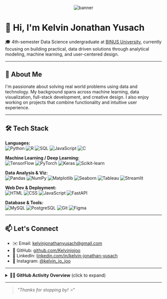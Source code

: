 <p align="center">
  <img src="https://pbs.twimg.com/media/GOvWOyKW0AEcpOi.jpg:large" alt="banner" />
</p>


# 👋 Hi, I'm Kelvin Jonathan Yusach

🎓 4th-semester Data Science undergraduate at [BINUS University](https://binus.ac.id/), currently focusing on building practical, data driven solutions through analytical modeling, machine learning, and user-centered design.

---

## 🧠 About Me

I'm passionate about solving real world problems using data and technology. My background spans across machine learning, data visualization, full-stack development, and creative design. I also enjoy working on projects that combine functionality and intuitive user experience.

---

## 🛠 Tech Stack

**Languages:**  
![Python](https://img.shields.io/badge/Python-3670A0?style=for-the-badge&logo=python&logoColor=white)
![R](https://img.shields.io/badge/R-276DC3?style=for-the-badge&logo=r&logoColor=white)
![SQL](https://img.shields.io/badge/SQL-003B57?style=for-the-badge&logo=mysql&logoColor=white)
![JavaScript](https://img.shields.io/badge/JavaScript-F7DF1E?style=for-the-badge&logo=javascript&logoColor=black)
![C](https://img.shields.io/badge/C-00599C?style=for-the-badge&logo=c&logoColor=white)

**Machine Learning / Deep Learning:**  
![TensorFlow](https://img.shields.io/badge/TensorFlow-FF6F00?style=for-the-badge&logo=tensorflow&logoColor=white)
![PyTorch](https://img.shields.io/badge/PyTorch-EE4C2C?style=for-the-badge&logo=pytorch&logoColor=white)
![Keras](https://img.shields.io/badge/Keras-D00000?style=for-the-badge&logo=keras&logoColor=white)
![Scikit-learn](https://img.shields.io/badge/Scikit--learn-F7931E?style=for-the-badge&logo=scikit-learn&logoColor=white)

**Data Analysis & Viz:**  
![Pandas](https://img.shields.io/badge/Pandas-150458?style=for-the-badge&logo=pandas)
![NumPy](https://img.shields.io/badge/Numpy-013243?style=for-the-badge&logo=numpy)
![Matplotlib](https://img.shields.io/badge/Matplotlib-11557C?style=for-the-badge&logo=matplotlib)
![Seaborn](https://img.shields.io/badge/Seaborn-54A0FF?style=for-the-badge)
![Tableau](https://img.shields.io/badge/Tableau-E97627?style=for-the-badge&logo=tableau&logoColor=white)
![Streamlit](https://img.shields.io/badge/Streamlit-FF4B4B?style=for-the-badge&logo=streamlit&logoColor=white)

**Web Dev & Deployment:**  
![HTML](https://img.shields.io/badge/HTML5-E34F26?style=for-the-badge&logo=html5&logoColor=white)
![CSS](https://img.shields.io/badge/CSS3-1572B6?style=for-the-badge&logo=css3&logoColor=white)
![JavaScript](https://img.shields.io/badge/JavaScript-F7DF1E?style=for-the-badge&logo=javascript&logoColor=black)
![FastAPI](https://img.shields.io/badge/FastAPI-009688?style=for-the-badge&logo=fastapi&logoColor=white)

**Database & Tools:**  
![MySQL](https://img.shields.io/badge/MySQL-4479A1?style=for-the-badge&logo=mysql&logoColor=white)
![PostgreSQL](https://img.shields.io/badge/PostgreSQL-336791?style=for-the-badge&logo=postgresql&logoColor=white)
![Git](https://img.shields.io/badge/Git-F05032?style=for-the-badge&logo=git&logoColor=white)
![Figma](https://img.shields.io/badge/Figma-F24E1E?style=for-the-badge&logo=figma&logoColor=white)


---

## 📫 Let's Connect

- ✉️ Email: kelvinjonathanyusach@gmail.com  
- 🔗 GitHub: [github.com/Kelvinjojoo](https://github.com/Kelvinjojoo)  
- 💼 LinkedIn: [linkedin.com/in/kelvin-jonathan-yusach](https://www.linkedin.com/in/kelvin-jonathan-yusach-760776292/)  
- 📸 Instagram: [@kelvin_jo_joo](https://instagram.com/kelvin_jo_joo)

---

<details>
  <summary><b>🧑‍💻 GitHub Activity Overview</b> (click to expand)</summary>

  <p align="center">
    <img src="https://github-readme-stats.vercel.app/api?username=Kelvinjojoo&show_icons=true&theme=radical" alt="GitHub Stats" />
    <img src="https://github-readme-streak-stats.herokuapp.com/?user=Kelvinjojoo&theme=radical" alt="GitHub Streak Stats" />
    <img src="https://github-readme-stats.vercel.app/api/top-langs/?username=Kelvinjojoo&layout=compact&theme=radical&hide=jupyter%20notebook" alt="Top Languages" />
  </p>

  <p align="center">
    <img src="https://github-profile-trophy.vercel.app/?username=Kelvinjojoo&theme=darkhub&no-frame=true&row=1&column=6" />
  </p>

</details>


---


> _"Thanks for stopping by! ⭐"_  
